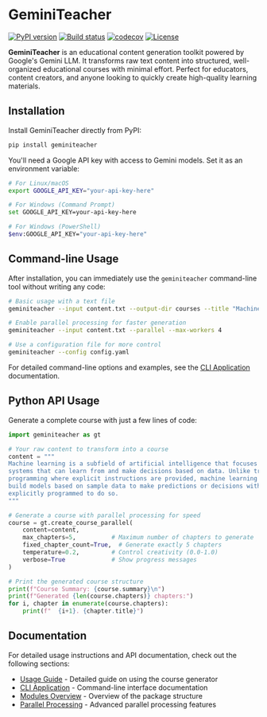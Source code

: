 # GeminiTeacher

[![PyPI version](https://badge.fury.io/py/geminiteacher.svg)](https://badge.fury.io/py/geminiteacher)
[![Build status](https://img.shields.io/github/actions/workflow/status/supersheepbear/GeminiTeacher/main.yml?branch=main)](https://github.com/supersheepbear/GeminiTeacher/actions/workflows/main.yml?query=branch%3Amain)
[![codecov](https://codecov.io/gh/supersheepbear/GeminiTeacher/branch/main/graph/badge.svg)](https://codecov.io/gh/supersheepbear/GeminiTeacher)
[![License](https://img.shields.io/github/license/supersheepbear/GeminiTeacher)](https://img.shields.io/github/license/supersheepbear/GeminiTeacher)

**GeminiTeacher** is an educational content generation toolkit powered by Google's Gemini LLM. It transforms raw text content into structured, well-organized educational courses with minimal effort. Perfect for educators, content creators, and anyone looking to quickly create high-quality learning materials.

## Installation

Install GeminiTeacher directly from PyPI:

```bash
pip install geminiteacher
```

You'll need a Google API key with access to Gemini models. Set it as an environment variable:

```bash
# For Linux/macOS
export GOOGLE_API_KEY="your-api-key-here"

# For Windows (Command Prompt)
set GOOGLE_API_KEY=your-api-key-here

# For Windows (PowerShell)
$env:GOOGLE_API_KEY="your-api-key-here"
```

## Command-line Usage

After installation, you can immediately use the `geminiteacher` command-line tool without writing any code:

```bash
# Basic usage with a text file
geminiteacher --input content.txt --output-dir courses --title "Machine Learning Basics"

# Enable parallel processing for faster generation
geminiteacher --input content.txt --parallel --max-workers 4

# Use a configuration file for more control
geminiteacher --config config.yaml
```

For detailed command-line options and examples, see the [CLI Application](app.md) documentation.

## Python API Usage

Generate a complete course with just a few lines of code:

```python
import geminiteacher as gt

# Your raw content to transform into a course
content = """
Machine learning is a subfield of artificial intelligence that focuses on developing 
systems that can learn from and make decisions based on data. Unlike traditional 
programming where explicit instructions are provided, machine learning algorithms 
build models based on sample data to make predictions or decisions without being 
explicitly programmed to do so.
"""

# Generate a course with parallel processing for speed
course = gt.create_course_parallel(
    content=content,
    max_chapters=5,          # Maximum number of chapters to generate
    fixed_chapter_count=True,  # Generate exactly 5 chapters
    temperature=0.2,         # Control creativity (0.0-1.0)
    verbose=True             # Show progress messages
)

# Print the generated course structure
print(f"Course Summary: {course.summary}\n")
print(f"Generated {len(course.chapters)} chapters:")
for i, chapter in enumerate(course.chapters):
    print(f"  {i+1}. {chapter.title}")
```

## Documentation

For detailed usage instructions and API documentation, check out the following sections:

- [Usage Guide](usage.md) - Detailed guide on using the course generator
- [CLI Application](app.md) - Command-line interface documentation
- [Modules Overview](modules.md) - Overview of the package structure
- [Parallel Processing](parallel.md) - Advanced parallel processing features
